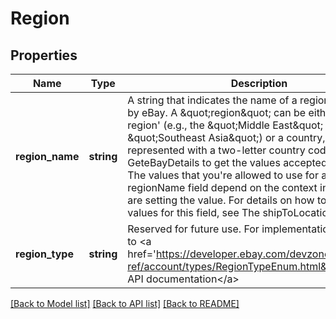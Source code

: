 # Region

## Properties
Name | Type | Description | Notes
------------ | ------------- | ------------- | -------------
**region_name** | **string** | A string that indicates the name of a region, as defined by eBay. A &amp;quot;region&amp;quot; can be either a &#39;world region&#39; (e.g., the &amp;quot;Middle East&amp;quot; or &amp;quot;Southeast Asia&amp;quot;) or a country, as represented with a two-letter country code. Use GeteBayDetails to get the values accepted by this field. The values that you&#39;re allowed to use for a specific regionName field depend on the context in which you are setting the value. For details on how to set the values for this field, see The shipToLocations container. | [optional] 
**region_type** | **string** | Reserved for future use. For implementation help, refer to &lt;a href&#x3D;&#39;https://developer.ebay.com/devzone/rest/api-ref/account/types/RegionTypeEnum.html&#39;&gt;eBay API documentation&lt;/a&gt; | [optional] 

[[Back to Model list]](../README.md#documentation-for-models) [[Back to API list]](../README.md#documentation-for-api-endpoints) [[Back to README]](../README.md)


